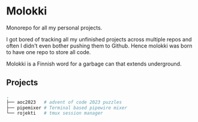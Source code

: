# Molokki

Monorepo for all my personal projects.

I got bored of tracking all my unfinished projects across multiple repos and
often I didn't even bother pushing them to Github. Hence molokki was born to
have one repo to store all code.

Molokki is a Finnish word for a garbage can that extends underground.

## Projects

```sh
.
├── aoc2023   # advent of code 2023 puzzles
├── pipemixer # Terminal based pipewire mixer
└── rojekti   # tmux session manager
```
